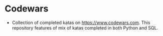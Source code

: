 # Codewars

- Collection of completed katas on https://www.codewars.com. This repository features of mix of katas completed in both Python and SQL.
